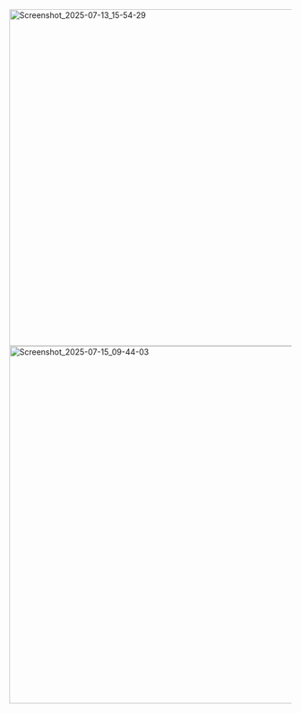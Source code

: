 <img width="1364" height="600" alt="Screenshot_2025-07-13_15-54-29" src="https://github.com/user-attachments/assets/644390d7-046d-45a7-b92c-6973084d3d96" />
<img width="1361" height="637" alt="Screenshot_2025-07-15_09-44-03" src="https://github.com/user-attachments/assets/1d9d29fe-7ec6-43d3-aedb-812c1f46e805" />
